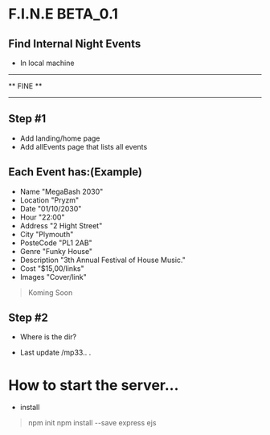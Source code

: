 # F.I.N.E BETA_0.1

## Find Internal Night Events 

* In local machine

********************************
**          FINE              **
********************************

## Step #1
- Add landing/home page
- Add allEvents page that lists all events

## Each Event has:(Example)
* Name          "MegaBash 2030"
* Location      "Pryzm"
* Date          "01/10/2030"
* Hour          "22:00"
* Address       "2 Hight Street"
* City          "Plymouth"
* PosteCode     "PL1 2AB"
* Genre         "Funky House"
* Description   "3th Annual Festival of House Music."
* Cost          "$15,00/links"
* Images        "Cover/link" 

> Koming Soon

## Step #2
* Where is  the dir?

* Last update /mp33.. .

# How to start the server...
- install
> npm init
> npm install --save express ejs 